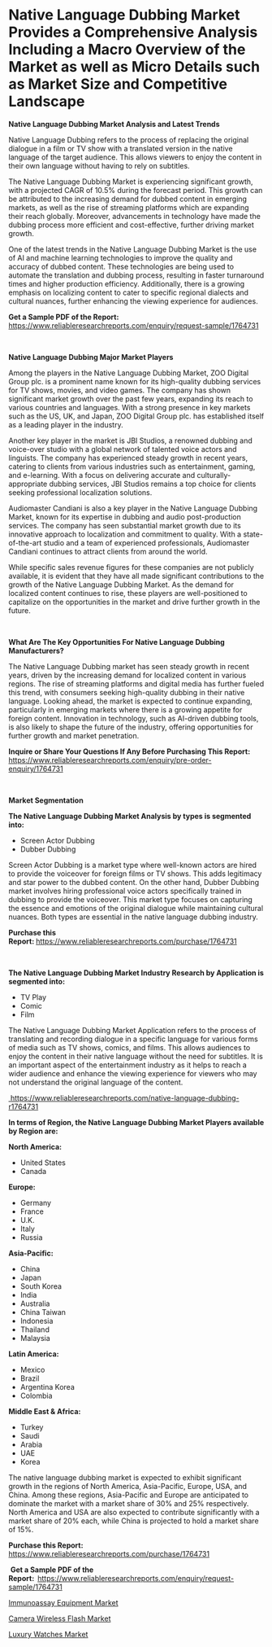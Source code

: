 <p><h1>Native Language Dubbing Market Provides a Comprehensive Analysis Including a Macro Overview of the Market as well as Micro Details such as Market Size and Competitive Landscape</h1></p><p><strong>Native Language Dubbing Market Analysis and Latest Trends</strong></p>
<p><p>Native Language Dubbing refers to the process of replacing the original dialogue in a film or TV show with a translated version in the native language of the target audience. This allows viewers to enjoy the content in their own language without having to rely on subtitles.</p><p>The Native Language Dubbing Market is experiencing significant growth, with a projected CAGR of 10.5% during the forecast period. This growth can be attributed to the increasing demand for dubbed content in emerging markets, as well as the rise of streaming platforms which are expanding their reach globally. Moreover, advancements in technology have made the dubbing process more efficient and cost-effective, further driving market growth.</p><p>One of the latest trends in the Native Language Dubbing Market is the use of AI and machine learning technologies to improve the quality and accuracy of dubbed content. These technologies are being used to automate the translation and dubbing process, resulting in faster turnaround times and higher production efficiency. Additionally, there is a growing emphasis on localizing content to cater to specific regional dialects and cultural nuances, further enhancing the viewing experience for audiences.</p></p>
<p><strong>Get a Sample PDF of the Report:&nbsp;</strong> <a href="https://www.reliableresearchreports.com/enquiry/request-sample/1764731">https://www.reliableresearchreports.com/enquiry/request-sample/1764731</a></p>
<p>&nbsp;</p>
<p><strong>Native Language Dubbing Major Market Players</strong></p>
<p><p>Among the players in the Native Language Dubbing Market, ZOO Digital Group plc. is a prominent name known for its high-quality dubbing services for TV shows, movies, and video games. The company has shown significant market growth over the past few years, expanding its reach to various countries and languages. With a strong presence in key markets such as the US, UK, and Japan, ZOO Digital Group plc. has established itself as a leading player in the industry.</p><p>Another key player in the market is JBI Studios, a renowned dubbing and voice-over studio with a global network of talented voice actors and linguists. The company has experienced steady growth in recent years, catering to clients from various industries such as entertainment, gaming, and e-learning. With a focus on delivering accurate and culturally-appropriate dubbing services, JBI Studios remains a top choice for clients seeking professional localization solutions.</p><p>Audiomaster Candiani is also a key player in the Native Language Dubbing Market, known for its expertise in dubbing and audio post-production services. The company has seen substantial market growth due to its innovative approach to localization and commitment to quality. With a state-of-the-art studio and a team of experienced professionals, Audiomaster Candiani continues to attract clients from around the world.</p><p>While specific sales revenue figures for these companies are not publicly available, it is evident that they have all made significant contributions to the growth of the Native Language Dubbing Market. As the demand for localized content continues to rise, these players are well-positioned to capitalize on the opportunities in the market and drive further growth in the future.</p></p>
<p>&nbsp;</p>
<p><strong>What Are The Key Opportunities For Native Language Dubbing Manufacturers?</strong></p>
<p><p>The Native Language Dubbing market has seen steady growth in recent years, driven by the increasing demand for localized content in various regions. The rise of streaming platforms and digital media has further fueled this trend, with consumers seeking high-quality dubbing in their native language. Looking ahead, the market is expected to continue expanding, particularly in emerging markets where there is a growing appetite for foreign content. Innovation in technology, such as AI-driven dubbing tools, is also likely to shape the future of the industry, offering opportunities for further growth and market penetration.</p></p>
<p><strong>Inquire or Share Your Questions If Any Before Purchasing This Report:</strong> <a href="https://www.reliableresearchreports.com/enquiry/pre-order-enquiry/1764731">https://www.reliableresearchreports.com/enquiry/pre-order-enquiry/1764731</a></p>
<p>&nbsp;</p>
<p><strong>Market Segmentation</strong></p>
<p><strong>The Native Language Dubbing Market Analysis by types is segmented into:</strong></p>
<p><ul><li>Screen Actor Dubbing</li><li>Dubber Dubbing</li></ul></p>
<p><p>Screen Actor Dubbing is a market type where well-known actors are hired to provide the voiceover for foreign films or TV shows. This adds legitimacy and star power to the dubbed content. On the other hand, Dubber Dubbing market involves hiring professional voice actors specifically trained in dubbing to provide the voiceover. This market type focuses on capturing the essence and emotions of the original dialogue while maintaining cultural nuances. Both types are essential in the native language dubbing industry.</p></p>
<p><strong>Purchase this Report:&nbsp;</strong><a href="https://www.reliableresearchreports.com/purchase/1764731">https://www.reliableresearchreports.com/purchase/1764731</a></p>
<p>&nbsp;</p>
<p><strong>The Native Language Dubbing Market Industry Research by Application is segmented into:</strong></p>
<p><ul><li>TV Play</li><li>Comic</li><li>Film</li></ul></p>
<p><p>The Native Language Dubbing Market Application refers to the process of translating and recording dialogue in a specific language for various forms of media such as TV shows, comics, and films. This allows audiences to enjoy the content in their native language without the need for subtitles. It is an important aspect of the entertainment industry as it helps to reach a wider audience and enhance the viewing experience for viewers who may not understand the original language of the content.</p></p>
<p><a href="https://www.reliableresearchreports.com/native-language-dubbing-r1764731">&nbsp;https://www.reliableresearchreports.com/native-language-dubbing-r1764731</a></p>
<p><strong>In terms of Region, the Native Language Dubbing Market Players available by Region are:</strong></p>
<p>
    <p> <strong> North America: </strong>
        <ul>
            <li>United States</li>
            <li>Canada</li>
        </ul>
        </p> 
    <p> <strong> Europe: </strong>
        <ul>
            <li>Germany</li>
            <li>France</li>
            <li>U.K.</li>
            <li>Italy</li>
            <li>Russia</li>
        </ul>
        </p> 
    <p> <strong> Asia-Pacific: </strong>
        <ul>
            <li>China</li>
            <li>Japan</li>
            <li>South Korea</li>
            <li>India</li>
            <li>Australia</li>
            <li>China Taiwan</li>
            <li>Indonesia</li>
            <li>Thailand</li>
            <li>Malaysia</li>
        </ul>
        </p> 
    <p> <strong> Latin America: </strong>
        <ul>
            <li>Mexico</li>
            <li>Brazil</li>
            <li>Argentina Korea</li>
            <li>Colombia</li>
        </ul>
        </p> 
    <p> <strong> Middle East & Africa: </strong>
        <ul>
            <li>Turkey</li>
            <li>Saudi</li>
            <li>Arabia</li>
            <li>UAE</li>
            <li>Korea</li>
        </ul>
    </p>
    </p>
<p><p>The native language dubbing market is expected to exhibit significant growth in the regions of North America, Asia-Pacific, Europe, USA, and China. Among these regions, Asia-Pacific and Europe are anticipated to dominate the market with a market share of 30% and 25% respectively. North America and USA are also expected to contribute significantly with a market share of 20% each, while China is projected to hold a market share of 15%.</p></p>
<p><strong>Purchase this Report: </strong><a href="https://www.reliableresearchreports.com/purchase/1764731">https://www.reliableresearchreports.com/purchase/1764731</a></p>
<p>&nbsp;<strong>Get a Sample PDF of the Report:&nbsp;&nbsp;</strong><a href="https://www.reliableresearchreports.com/enquiry/request-sample/1764731">https://www.reliableresearchreports.com/enquiry/request-sample/1764731</a></p>
<p><strong></strong></p>
<p><p><a href="https://www.linkedin.com/pulse/immunoassay-equipment-market-share-evolution-growth-trends-sbqae?trackingId=1oTJGgqQKhR7TJICEFT18w%3D%3D">Immunoassay Equipment Market</a></p><p><a href="https://www.linkedin.com/pulse/camera-wireless-flash-market-analysis-sze-forecasted-period-qngte?trackingId=O5oHx1jzz21K%2FHtMRw0s9Q%3D%3D">Camera Wireless Flash Market</a></p><p><a href="https://issuu.com/reportprime-2/docs/luxury-watches-market-size-2030.pptx">Luxury Watches Market</a></p></p>